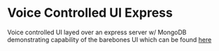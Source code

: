 # Voice Controlled UI Express

Voice controlled UI layed over an express server w/ MongoDB demonstrating capability of the barebones UI which can be found [here](https://github.com/JeffWilkey/voice-controlled-ui)
